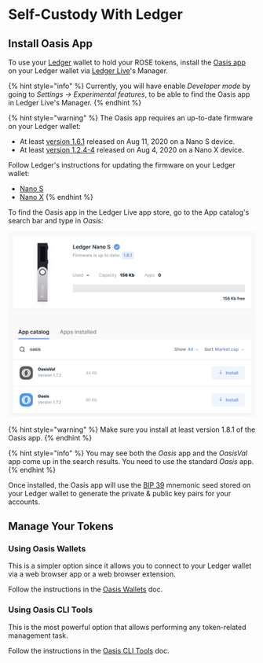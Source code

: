 # Self-Custody With Ledger

## Install Oasis App

To use your [Ledger](https://www.ledger.com) wallet to hold your ROSE tokens, install the [Oasis app](https://github.com/Zondax/ledger-oasis) on your Ledger wallet via [Ledger Live](https://www.ledger.com/ledger-live/)'s Manager.

{% hint style="info" %}
Currently, you will have enable _Developer mode_ by going to _Settings -> Experimental features_, to be able to find the Oasis app in Ledger Live's Manager.
{% endhint %}

{% hint style="warning" %}
The Oasis app requires an up-to-date firmware on your Ledger wallet:

* At least [version 1.6.1](https://support.ledger.com/hc/en-us/articles/360010446000-Ledger-Nano-S-firmware-release-notes) released on Aug 11, 2020 on a Nano S device.
* At least [version 1.2.4-4](https://support.ledger.com/hc/en-us/articles/360014980580-Ledger-Nano-X-firmware-release-notes) released on Aug 4, 2020 on a Nano X device.

Follow Ledger's instructions for updating the firmware on your Ledger wallet:

* [Nano S](https://support.ledger.com/hc/en-us/articles/360002731113-Update-Ledger-Nano-S-firmware)
* [Nano X](https://support.ledger.com/hc/en-us/articles/360013349800)
{% endhint %}

To find the Oasis app in the Ledger Live app store, go to the App catalog's search bar and type in _Oasis:_

![](<../../.gitbook/assets/image (4).png>)

{% hint style="warning" %}
Make sure you install at least version 1.8.1 of the Oasis app.
{% endhint %}

{% hint style="info" %}
You may see both the _Oasis_ app and the _OasisVal_ app come up in the search results. You need to use the standard _Oasis_ app.
{% endhint %}

Once installed, the Oasis app will use the [BIP 39](https://github.com/bitcoin/bips/blob/master/bip-0039.mediawiki) mnemonic seed stored on your Ledger wallet to generate the private & public key pairs for your accounts.

## Manage Your Tokens

### Using Oasis Wallets

This is a simpler option since it allows you to connect to your Ledger wallet via a web browser app or a web browser extension.

Follow the instructions in the [Oasis Wallets](../oasis-wallets/) doc.

### Using Oasis CLI Tools

This is the most powerful option that allows performing any token-related management task.

Follow the instructions in the [Oasis CLI Tools](../advanced/oasis-cli-tools/) doc.
